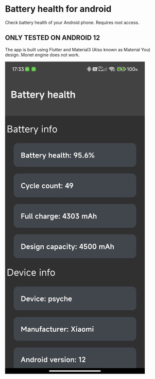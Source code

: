 # Battery health for android

 Check battery health of your Android phone. Requires root access.

## ONLY TESTED ON ANDROID 12

  The app is built using Flutter and Material3 (Also known as Material You) design. Monet engine does not work.

 ![Current state of app](screenshots/screenshot.jpg)
